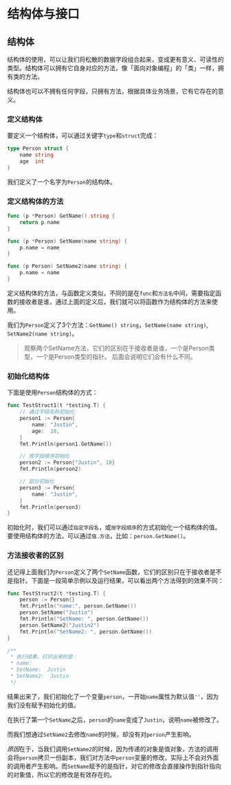 # 结构体与接口

## 结构体

结构体的使用，可以让我们将松散的数据字段组合起来，变成更有意义、可读性的类型。结构体可以拥有它自身对应的方法，像「面向对象编程」的「类」一样，拥有类的方法。

结构体也可以不拥有任何字段，只拥有方法，根据具体业务场景，它有它存在的意义。

### 定义结构体

要定义一个结构体，可以通过关键字`type`和`struct`完成：

```Go
type Person struct {
	name string
	age  int
}
```

我们定义了一个名字为`Person`的结构体。

### 定义结构体的方法

```Go
func (p *Person) GetName() string {
	return p.name
}

func (p *Person) SetName(name string) {
	p.name = name
}

func (p Person) SetName2(name string) {
	p.name = name
}
```

定义结构体的方法，与函数定义类似，不同的是在`func`和`方法名`中间，需要指定函数的接收者是谁，通过上面的定义后，我们就可以将函数作为结构体的方法来使用。

我们为`Person`定义了3个方法：`GetName() string`，`SetName(name string)`, `SetName2(name string)`。

> 观察两个SetName方法，它们的区别在于接收者是谁，一个是Person类型，一个是Person类型的指针。
> 后面会说明它们会有什么不同。

### 初始化结构体

下面是使用`Person`结构体的方式：

```Go
func TestStruct1(t *testing.T) {
	// 通过字段名称初始化
	person1 := Person{
		name: "Justin",
		age:  18,
	}
	fmt.Println(person1.GetName())

	// 按字段顺序初始化
	person2 := Person{"Justin", 18}
	fmt.Println(person2)

	// 部分初始化
	person3 := Person{
		name: "Justin",
	}
	fmt.Println(person3)
}
```

初始化时，我们可以通过`指定字段名`，或`按字段顺序`的方式初始化一个结构体的值。
要使用结构体的方法，可以通过`值.方法`，比如：`person.GetName()`。

### 方法接收者的区别

还记得上面我们为`Person`定义了两个`SetName`函数，它们的区别只在于接收者是不是指针。下面是一段简单示例以及运行结果，可以看出两个方法得到的效果不同：

```Go
func TestStruct2(t *testing.T) {
	person := Person{}
	fmt.Println("name:", person.GetName())
	person.SetName("Justin")
	fmt.Println("SetName: ", person.GetName())
	person.SetName2("Justin2")
	fmt.Println("SetName2: ", person.GetName())
}

/**
 * 执行结果，打印出来的是：
 * name:
 * SetName:  Justin
 * SetName2:  Justin
 */
```

结果出来了，我们初始化了一个变量`person`，一开始`name`属性为默认值`''`，因为我们没有赋予初始化的值。

在执行了第一个`SetName`之后，`person`的`name`变成了`Justin`，说明`name`被修改了。

而我们想通过`SetName2`去修改`name`的时候，却没有对`person`产生影响。

*原因*在于，当我们调用`SetName2`的时候，因为传递的对象是值对象，方法的调用会将`person`拷贝一份副本，我们对方法中`person`变量的修改，实际上不会对外面的调用者产生影响。而`SetName`赋予的是指针，对它的修改会直接操作到指针指向的对象值，所以它的修改是有效存在的。
